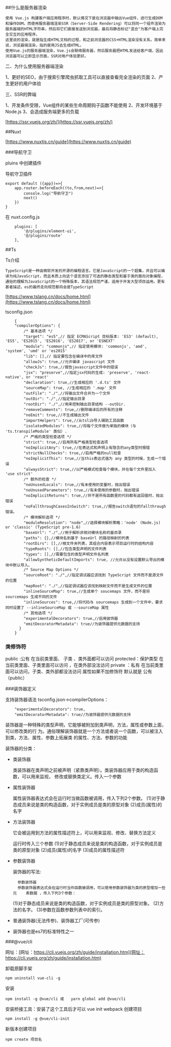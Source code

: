 ##什么是服务器渲染

    使用 Vue.js 构建客户端应用程序时，默认情况下是在浏览器中输出Vue组件，进行生成DOM和操作DOM。而使用服务器端渲染SSR（Server-Side Rendering）可以将同一个组件渲染为服务器端的HTML字符串，然后将它们直接发送到浏览器，最后将静态标记"混合"为客户端上完全交互的应用程序。
    这里说的渲染，就是指生成HTML文档的过程，和之前浏览器的CSS+HTML渲染没有关系。简单来说，浏览器端渲染，指的是用JS去生成HTML。
    使用Vue.js的服务器端渲染，Vue.js会联络服务器，然后服务器把HTML发送给客户端，因此浏览器可以立即显示页面，SSR对用户体验更好。


二、为什么使用服务器端渲染

   1、更好的SEO，由于搜索引擎爬虫抓取工具可以直接查看完全渲染的页面
   2、产生更好的用户体验

三、SSR的弊端

  1、开发条件受限，Vue组件的某些生命周期钩子函数不能使用
  2、开发环境基于Node.js
  3、会造成服务端更多的负载

[https://ssr.vuejs.org/zh/](https://ssr.vuejs.org/zh/)


##Nuxt

[https://www.nuxtjs.cn/guide](https://www.nuxtjs.cn/guide)


###导航守卫


pluins 中创建插件

导航守卫插件

	export default ({app})=>{
	    app.router.beforeEach((to,from,next)=>{
	        console.log("导航守卫")
	        next()
	    })
	}


在 nuxt.config.js


		plugins: [
			'@/plugins/element-ui',
			'@/plugins/route'
		],





##Ts

Ts介绍

    TypeScript是一种由微软开发的开源的编程语言。它是JavaScript的一个超集，并且可以编译为纯JavaScript，而且本质上向这个语言添加了可选的静态类型和基于类的面向对象编程，通俗的理解为JavaScript的一个特殊版本，其语法规范严谨，适用于开发大型项目运用。更有甚者描述，es的最终走向规范都将会是TypeScript


[https://www.tslang.cn/docs/home.html](https://www.tslang.cn/docs/home.html)


tsconfig.json

		{
		"compilerOptions": {
		    /* 基本选项 */
		    "target": "es5",// 指定 ECMAScript 目标版本: 'ES3' (default), 'ES5', 'ES2015', 'ES2016', 'ES2017', or 'ESNEXT'
		    "module": "commonjs",// 指定使用模块: 'commonjs', 'amd', 'system', 'umd' or 'es2015'
		    "lib": [],// 指定要包含在编译中的库文件
		    "allowJs": true,//允许编译 javascript 文件
		    "checkJs": true,//报告javascript文件中的错误
		    "jsx": "preserve",//指定jsx代码的生成: 'preserve', 'react-native', or 'react'
		    "declaration": true,//生成相应的 '.d.ts' 文件
		    "sourceMap": true, //生成相应的 '.map' 文件
		    "outFile": "./",//将输出文件合并为一个文件
		    "outDir": "./",//指定输出目录
		    "rootDir": "./",//用来控制输出目录结构 --outDir.
		    "removeComments": true,//删除编译后的所有的注释
		    "noEmit": true,//不生成输出文件
		    "importHelpers": true,//从tslib导入辅助工具函数
		    "isolatedModules": true,//将每个文件做为单独的模块（与 'ts.transpileModule' 类似）.
		    /* 严格的类型检查选项 */
		    "strict": true,//启用所有严格类型检查选项
		    "noImplicitAny": true,//在表达式和声明上有隐含的any类型时报错
		    "strictNullChecks": true,//启用严格的null检查
		    "noImplicitThis": true,//当this表达式值为 any 类型的时候，生成一个错误
		    "alwaysStrict": true,//以严格模式检查每个模块，并在每个文件里加入 'use strict'
		    /* 额外的检查 */
		    "noUnusedLocals": true,//有未使用的变量时，抛出错误
		    "noUnusedParameters": true,//有未使用的参数时，抛出错误
		    "noImplicitReturns": true,//并不是所有函数里的代码都有返回值时，抛出错误
		    "noFallthroughCasesInSwitch": true,//报告switch语句的fallthrough错误。
		    /* 模块解析选项 */
		    "moduleResolution": "node",//选择模块解析策略：'node' (Node.js) or 'classic' (TypeScript pre-1.6)
		    "baseUrl": "./",//用于解析非相对模块名称的基目录
		    "paths": {},//模块名到基于 baseUrl 的路径映射的列表
		    "rootDirs": [],//根文件夹列表，其组合内容表示项目运行时的结构内容
		    "typeRoots": [],//包含类型声明的文件列表
		    "types": [],//需要包含的类型声明文件名列表
		    "allowSyntheticDefaultImports": true, //允许从没有设置默认导出的模块中默认导入。
		    /* Source Map Options */
		    "sourceRoot": "./",//指定调试器应该找到 TypeScript 文件而不是源文件的位置
		    "mapRoot": "./",//指定调试器应该找到映射文件而不是生成文件的位置
		    "inlineSourceMap": true,//生成单个 soucemaps 文件，而不是将 sourcemaps 生成不同的文件
		    "inlineSources": true,//将代码与 sourcemaps 生成到一个文件中，要求同时设置了 --inlineSourceMap 或 --sourceMap 属性
		    /* 其他选项 */
		    "experimentalDecorators": true,//启用装饰器
		    "emitDecoratorMetadata": true//为装饰器提供元数据的支持
		  }
		}


### 类修饰符


public :公有 在当前类里面、 子类 、类外面都可以访问
protected：保护类型 在当前类里面、子类里面可以访问 ，在类外部没法访问
private ：私有 在当前类里面可以访问，子类、类外部都没法访问
属性如果不加修饰符 默认就是 公有 （public）   




###装饰器定义

支持装饰器语法 tsconfig.json->compilerOptions：

	    "experimentalDecorators": true,
        "emitDecoratorMetadata": true//为装饰器提供元数据的支持
	
装饰器是一种特殊的类型声明，它能够被附加到类声明，方法，属性或参数上面，可以修改类的行		为。通俗理解装饰器就是一个方法或者说一个函数，可以被注入到类，方法、属性、参数上拓展类		的属性、方法、参数的功能
	
装饰器的分类： 

- 类装饰器
	
	 类装饰器在类声明之前被声明（紧靠类声明）。类装饰器应用于类的构造函数，可以用来监视，	修改或替换类定义。传入一个参数
- 属性装饰器
	
	属性装饰器表达式会在运行时当做函数被调用，传入下列2个参数。
	(1)对于静态成员来说是类的构造函数，对于实例成员是类的原型对象
	(2)成员(属性)的名字

- 方法装饰器
	
	它会被运用到方法的属性描述符上，可以用来监视、修改、替换方法定义

    运行时传入三个参数
          (1)对于静态成员来说是类的构造函数，对于实例成员是类的原型对象
          (2)成员(属性)的名字
          (3)成员的属性描述符

	
- 参数装饰器

	装饰器的写法:

		参数装饰器 
		参数装饰器表达式会在运行时当作函数被调用，可以使用参数装饰器为类的原型增加一些元	素数据 ，传入下列3个参数：
	(1)对于静态成员来说是类的构造函数，对于实例成员是类的原型对象。
	(2)方法的名字。
	(3)参数在函数参数列表中的索引。

	

- 普通装饰器(无法传参)、装饰器工厂(可传参)
- 装饰器也是es7的标准特性之一 



###@vue/cli

网址：[网址：https://cli.vuejs.org/zh/guide/installation.htm](网址：https://cli.vuejs.org/zh/guide/installation.htm)


卸载原脚手架

	npm uninstall vue-cli -g

安装

	npm install -g @vue/cli 或   yarn global add @vue/cli


安装桥接工具：安装了这个工具后才可以 vue init webpack 创建项目

    npm install -g @vue/cli-init


新版本创建项目

	npm create 项目名







